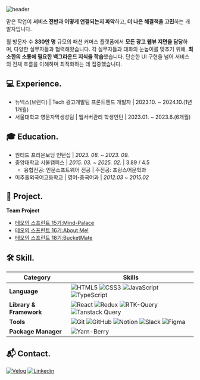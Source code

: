 ![header](https://capsule-render.vercel.app/api?type=rounded&height=210&color=gradient&text=안녕하세요,%20김형일입니다.&fontColor=F7F5F5)

 맡은 작업이 **서비스 전반과 어떻게 연결되는지 파악**하고, **더 나은 해결책을 고민**하는 개발자입니다.

 월 방문자 수 **330만 명** 규모의 패션 커머스 플랫폼에서 **모든 광고 웹뷰 지면을 담당**하며, 다양한 실무자들과 협력해왔습니다. 각 실무자들과 대화의 눈높이를 맞추기 위해, **최소한의 소통에 필요한 백그라운드 지식을 학습**했습니다. 단순한 UI 구현을 넘어 서비스의 전체 흐름을 이해하며 최적화하는 데 집중했습니다.

## 💻 Experience.
- 뉴넥스(브랜디) | Tech 광고개발팀 프론트엔드 개발자 | 2023.10. ~ 2024.10.(1년 1개월)
- 서울대학교 영문자막생성팀 | 웹서버관리 학생인턴 | 2023.01. ~ 2023.6.(6개월)

## 🎓 Education.
- 원티드 프리온보딩 인턴십 | *2023. 08. ~ 2023. 09.*
- 중앙대학교 서울캠퍼스 | *2015. 03. ~ 2025. 02.* | 3.89 / 4.5
  - 융합전공: 인문소프트웨어 전공 | 주전공: 프랑스어문학과
- 미추홀외국어고등학교 | 영어-중국어과 | *2012.03 ~ 2015.02*

## 📝 Project.
 **Team Project**
 - [테오의 스프린트 15기:Mind-Palace](https://github.com/miind-palace)
 - [테오의 스프린트 16기:About Me!](https://github.com/taeo-sprint16)
 - [테오의 스프린트 18기:BucketMate](https://github.com/BucketPing)

<!-- 
**Toy Project**
 - [Hogwartschat](https://github.com/brother1-4752/hogwartschat-v1)
 - [FlexboxCat](https://github.com/brother1-4752/flexboxCat) -->

<!-- 백준, 깃허브 관련 영역 -->
<!--
## Cards
<div align="center">

[![dlstj0923's solvedac profile](http://mazassumnida.wtf/api/v2/generate_badge?boj=khi4752)](https://solved.ac/profile/khi4752)
![Nemo's GitHub stats](https://github-readme-stats.vercel.app/api?username=brother1-4752&show_icons=true&theme=dark)

</div> -->

## 🛠 Skill.
| Category | Skills |
|---|---|
| **Language** | ![HTML5](https://img.shields.io/badge/html5-%23E34F26.svg?&style=for-the-badge&logo=html5&logoColor=white) ![CSS3](https://img.shields.io/badge/css3-%231572B6.svg?&style=for-the-badge&logo=css3&logoColor=white) ![JavaScript](https://img.shields.io/badge/javascript-%23323330.svg?style=for-the-badge&logo=javascript&logoColor=%23F7DF1E) ![TypeScript](https://img.shields.io/badge/typescript-%23007ACC.svg?&style=for-the-badge&logo=typescript&logoColor=white) |
| **Library & Framework** | ![React](https://img.shields.io/badge/react-%2320232a.svg?&style=for-the-badge&logo=react&logoColor=%2361DAFB) ![Redux](https://img.shields.io/badge/redux-%23764ABC.svg?&style=for-the-badge&logo=redux&logoColor=white) ![RTK-Query](https://img.shields.io/badge/RTK%20Query-%23764ABC.svg?&style=for-the-badge&logo=redux&logoColor=white) ![Tanstack Query](https://img.shields.io/badge/Tanstack%20Query-%23FF4154.svg?&style=for-the-badge&logo=react-query&logoColor=white) |
| **Tools** | ![Git](https://img.shields.io/badge/git-%23F05033.svg?&style=for-the-badge&logo=git&logoColor=white) ![GitHub](https://img.shields.io/badge/github-%23181717.svg?&style=for-the-badge&logo=github&logoColor=white) ![Notion](https://img.shields.io/badge/Notion-%23000000.svg?&style=for-the-badge&logo=notion&logoColor=white) ![Slack](https://img.shields.io/badge/slack-%234A154B.svg?&style=for-the-badge&logo=slack&logoColor=white) ![Figma](https://img.shields.io/badge/figma-%23F24E1E.svg?&style=for-the-badge&logo=figma&logoColor=white) |
| **Package Manager** | ![Yarn-Berry](https://img.shields.io/badge/Yarn%20Berry-%232C8EBB.svg?&style=for-the-badge&logo=yarn&logoColor=white) |

## 📬 Contact.
[![Velog](https://img.shields.io/badge/-Velog-2EC866?style=for-the-badge&logo=Velog&logoColor=white)](https://velog.io/@khi4752/posts)
[![Linkedin](https://img.shields.io/badge/linkedin%20-%230077B5.svg?&style=for-the-badge&logo=linkedin&logoColor=white)](https://www.linkedin.com/in/%ED%98%95%EC%9D%BC-%EA%B9%80-0bb74a26a/)
